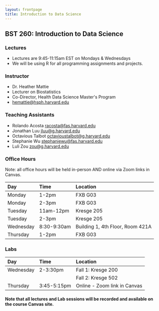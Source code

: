 ```yaml
---
layout: frontpage
title: Introduction to Data Science
---
```


## BST 260: Introduction to Data Science

### Lectures

* Lectures are 9:45-11:15am EST on Mondays & Wednesdays
* We will be using R for all programming assignments and projects. 

### Instructor
* Dr. Heather Mattie
* Lecturer on Biostatistics
* Co-Director, Health Data Science Master's Program
* hemattie@hsph.harvard.edu

### Teaching Assistants

* Rolando Acosta      	racosta@fas.harvard.edu
* Jonathan Luu	jluu@g.harvard.edu
* Octavious Talbot    	octavioustalbot@g.harvard.edu
* Stephanie Wu        	stephaniewu@fas.harvard.edu
* Luli Zou	zou@g.harvard.edu

### Office Hours

Note: all office hours will be held in-person AND online via Zoom links in Canvas.

| Day      | Time | Location     |
| :---     |    :----   |    :--- |
| Monday   | 1-2pm      | FXB G03 |
| Monday   | 2-3pm      | FXB G03 |
| Tuesday   | 11am-12pm   | Kresge 205 |
| Tuesday   | 2-3pm     | Kresge 205 |
| Wednesday   | 8:30-9:30am      | Building 1, 4th Floor, Room 421A |
| Thursday   | 1-2pm    | FXB G03 |

### Labs

| Day      | Time | Location     |
| :---     |    :----   |    :--- |
| Wednesday   | 2-3:30pm      | Fall 1: Kresge 200| 
|             |               | Fall 2: Kresge 502 |
| Thursday    | 3:45-5:15pm   | Online - Zoom link in Canvas |


#### Note that all lectures and Lab sessions will be recorded and available on the course Canvas site.
